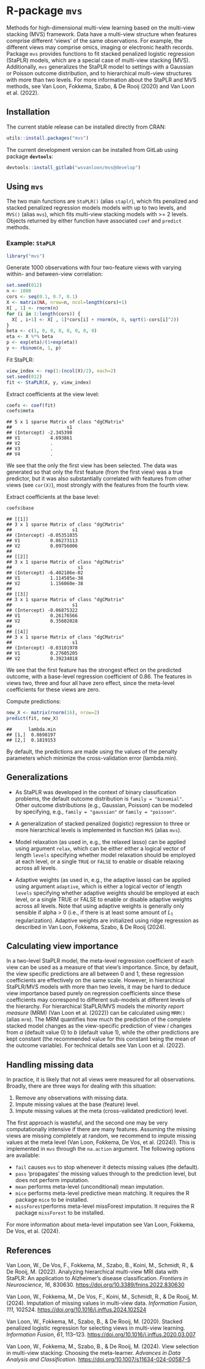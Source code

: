 # R-package **`mvs`**

Methods for high-dimensional multi-view learning based on the multi-view
stacking (MVS) framework. Data have a multi-view structure when features
comprise different ‘views’ of the same observations. For example, the
different views may comprise omics, imaging or electronic health
records. Package `mvs` provides functions to fit stacked penalized
logistic regression (StaPLR) models, which are a special case of
multi-view stacking (MVS). Additionally, `mvs` generalizes the StaPLR
model to settings with a Gaussian or Poisson outcome distribution, and
to hierarchical multi-view structures with more than two levels. For
more information about the StaPLR and MVS methods, see Van Loon,
Fokkema, Szabo, & De Rooij (2020) and Van Loon et al. (2022).

## Installation

The current stable release can be installed directly from CRAN:

``` r
utils::install.packages("mvs")
```

The current development version can be installed from GitLab using
package **`devtools`**:

``` r
devtools::install_gitlab("wsvanloon/mvs@develop")
```

## Using **`mvs`**

The two main functions are `StaPLR()` (alias `staplr`), which fits
penalized and stacked penalized regression models models with up to two
levels, and `MVS()` (alias `mvs`), which fits multi-view stacking models
with \>= 2 levels. Objects returned by either function have associated
`coef` and `predict` methods.

### Example: `StaPLR`

``` r
library("mvs")
```

Generate 1000 observations with four two-feature views with varying
within- and between-view correlation:

``` r
set.seed(012)
n <- 1000
cors <- seq(0.1, 0.7, 0.1)
X <- matrix(NA, nrow=n, ncol=length(cors)+1)
X[ , 1] <- rnorm(n)
for (i in 1:length(cors)) {
  X[ , i+1] <- X[ , 1]*cors[i] + rnorm(n, 0, sqrt(1-cors[i]^2))
}
beta <- c(1, 0, 0, 0, 0, 0, 0, 0)
eta <- X %*% beta
p <- exp(eta)/(1+exp(eta))
y <- rbinom(n, 1, p)
```

Fit StaPLR:

``` r
view_index <- rep(1:(ncol(X)/2), each=2)
set.seed(012)
fit <- StaPLR(X, y, view_index)
```

Extract coefficients at the view level:

``` r
coefs <- coef(fit)
coefs$meta
```

    ## 5 x 1 sparse Matrix of class "dgCMatrix"
    ##                    s1
    ## (Intercept) -2.345398
    ## V1           4.693861
    ## V2           .       
    ## V3           .       
    ## V4           .

We see that the only the first view has been selected. The data was
generated so that only the first feature (from the first view) was a
true predictor, but it was also substantially correlated with features
from other views (see `cor(X)`), most strongly with the features from
the fourth view.

Extract coefficients at the base level:

``` r
coefs$base
```

    ## [[1]]
    ## 3 x 1 sparse Matrix of class "dgCMatrix"
    ##                      s1
    ## (Intercept) -0.05351035
    ## V1           0.86273113
    ## V2           0.09756006
    ## 
    ## [[2]]
    ## 3 x 1 sparse Matrix of class "dgCMatrix"
    ##                        s1
    ## (Intercept) -6.402186e-02
    ## V1           1.114585e-38
    ## V2           1.156060e-38
    ## 
    ## [[3]]
    ## 3 x 1 sparse Matrix of class "dgCMatrix"
    ##                      s1
    ## (Intercept) -0.06875322
    ## V1           0.26176566
    ## V2           0.35602028
    ## 
    ## [[4]]
    ## 3 x 1 sparse Matrix of class "dgCMatrix"
    ##                      s1
    ## (Intercept) -0.03101978
    ## V1           0.27605205
    ## V2           0.39234018

We see that the first feature has the strongest effect on the predicted
outcome, with a base-level regression coefficient of 0.86. The features
in views two, three and four all have zero effect, since the meta-level
coefficients for these views are zero.

Compute predictions:

``` r
new_X <- matrix(rnorm(16), nrow=2)
predict(fit, new_X)
```

    ##      lambda.min
    ## [1,]  0.8698197
    ## [2,]  0.1819153

By default, the predictions are made using the values of the penalty
parameters which minimize the cross-validation error (lambda.min).

## Generalizations

-   As StaPLR was developed in the context of binary classification
    problems, the default outcome distribution is `family = "binomial"`.
    Other outcome distributions (e.g., Gaussian, Poisson) can be modeled
    by specifying, e.g., `family = "gaussian"` or `family = "poisson"`.

-   A generalization of stacked penalized (logistic) regression to three
    or more hierarchical levels is implemented in function `MVS` (alias
    `mvs`).

-   Model relaxation (as used in, e.g., the relaxed lasso) can be
    applied using argument `relax`, which can be either either a logical
    vector of length `levels` specifying whether model relaxation should
    be employed at each level, or a single `TRUE` or `FALSE` to enable
    or disable relaxing across all levels.

-   Adaptive weights (as used in, e.g., the adaptive lasso) can be
    applied using argument `adaptive`, which is either a logical vector
    of length `levels` specifying whether adaptive weights should be
    employed at each level, or a single TRUE or FALSE to enable or
    disable adaptive weights across all levels. Note that using adaptive
    weights is generally only sensible if alpha \> 0 (i.e., if there is
    at least some amount of *L*<sub>1</sub> regularization). Adaptive
    weights are initialized using ridge regression as described in Van
    Loon, Fokkema, Szabo, & De Rooij (2024).

## Calculating view importance

In a two-level StaPLR model, the meta-level regression coefficient of
each view can be used as a measure of that view’s importance. Since, by
default, the view specific predictions are all between 0 and 1, these
regression coefficients are effectively on the same scale. However, in
hierarchical StaPLR/MVS models with more than two levels, it may be hard
to deduce view importance based purely on regression coefficients since
these coefficients may correspond to different sub-models at different
levels of the hierarchy. For hierarchical StaPLR/MVS models the
*minority report measure* (MRM) (Van Loon et al. (2022)) can be
calculated using `MRM()` (alias `mrm`). The MRM quantifies how much the
prediction of the complete stacked model changes as the view-specific
prediction of view *i* changes from *a* (default value 0) to *b*
(default value 1), while the other predictions are kept constant (the
recommended value for this constant being the mean of the outcome
variable). For technical details see Van Loon et al. (2022).

## Handling missing data

In practice, it is likely that not all views were measured for all
observations. Broadly, there are three ways for dealing with this
situation:

1.  Remove any observations with missing data.
2.  Impute missing values at the base (feature) level.
3.  Impute missing values at the meta (cross-validated prediction)
    level.

The first approach is wasteful, and the second one may be very
computationally intensive if there are many features. Assuming the
missing views are missing completely at random, we recommend to impute
missing values at the meta level (Van Loon, Fokkema, De Vos, et al.
(2024)). This is implemented in `mvs` through the `na.action` argument.
The following options are available:

-   `fail` causes `mvs` to stop whenever it detects missing values (the
    default).
-   `pass` ‘propagates’ the missing values through to the prediction
    level, but does not perform imputation.
-   `mean` performs meta-level (unconditional) mean imputation.
-   `mice` performs meta-level predictive mean matching. It requires the
    R package `mice` to be installed.
-   `missForest`performs meta-level missForest imputation. It requires
    the R package `missForest` to be installed.

For more information about meta-level imputation see Van Loon, Fokkema,
De Vos, et al. (2024).

## References

Van Loon, W., De Vos, F., Fokkema, M., Szabo, B., Koini, M., Schmidt,
R., & De Rooij, M. (2022). Analyzing hierarchical multi-view MRI data
with StaPLR: An application to Alzheimer’s disease classification.
*Frontiers in Neuroscience*, *16*, 830630.
<https://doi.org/10.3389/fnins.2022.830630>

Van Loon, W., Fokkema, M., De Vos, F., Koini, M., Schmidt, R., & De
Rooij, M. (2024). Imputation of missing values in multi-view data.
*Information Fusion*, *111*, 102524.
<https://doi.org/10.1016/j.inffus.2024.102524>

Van Loon, W., Fokkema, M., Szabo, B., & De Rooij, M. (2020). Stacked
penalized logistic regression for selecting views in multi-view
learning. *Information Fusion*, *61*, 113–123.
<https://doi.org/10.1016/j.inffus.2020.03.007>

Van Loon, W., Fokkema, M., Szabo, B., & De Rooij, M. (2024). View
selection in multi-view stacking: Choosing the meta-learner. *Advances
in Data Analysis and Classification*.
<https://doi.org/10.1007/s11634-024-00587-5>
